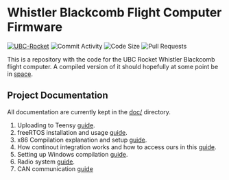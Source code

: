 # Whistler Blackcomb Flight Computer Firmware

[![UBC-Rocket](https://circleci.com/gh/UBC-Rocket/Whistler-Blackcomb-v2.svg?style=shield)](https://app.circleci.com/pipelines/github/UBC-Rocket/Whistler-Blackcomb-v2)
![Commit Activity](https://img.shields.io/github/commit-activity/m/ubc-rocket/whistler-blackcomb-v2)
![Code Size](https://img.shields.io/github/languages/code-size/ubc-rocket/whistler-blackcomb-v2)
![Pull Requests](https://img.shields.io/github/issues-pr/UBC-Rocket/Whistler-Blackcomb-v2)


This is a repository with the code for the UBC Rocket Whistler Blackcomb flight computer. A compiled version of it should hopefully at some point be in [space](https://en.wikipedia.org/wiki/K%C3%A1rm%C3%A1n_line). 

## Project Documentation

All documentation are currently kept in the [doc/](doc/) directory. 

1. Uploading to Teensy [guide](doc/1-Teensy-Upload.md).
2. freeRTOS installation and usage [guide](doc/2-RTOS-Basics.md).
3. x86 Compilation explanation and setup [guide](doc/3-x86-Compilation.md). 
4. How continout integration works and how to access ours in this [guide](doc/4-Continuous-Integration.md). 
5. Setting up Windows compilation [guide](doc/5-Windows-Compilation-with-Cygwin.md). 
6. Radio system [guide](doc/6-Radio.md). 
7. CAN communication [guide](doc/7-CAN.md)
